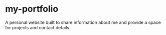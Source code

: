 # my-portfolio
A personal website built to share information about me and provide a space for projects and contact details.
